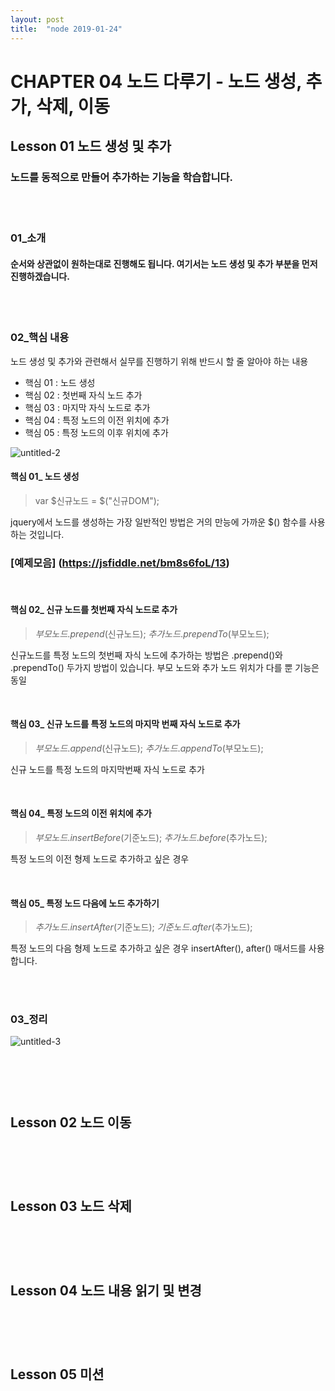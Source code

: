 ```yaml
---
layout: post
title:  "node 2019-01-24"
---
```


CHAPTER 04  노드 다루기 - 노드 생성, 추가, 삭제, 이동
=============

Lesson 01  노드 생성 및 추가
-------------

### 노드를 동적으로 만들어 추가하는 기능을 학습합니다.

<br><br>
### 01_소개

#### 순서와 상관없이 원하는대로 진행해도 됩니다. 여기서는 노드 생성 및 추가 부분을 먼저 진행하겠습니다.

<br><br>
### 02_핵심 내용

 노드 생성 및 추가와 관련해서 실무를 진행하기 위해 반드시 할 줄 알아야 하는 내용

- 핵심 01 : 노드 생성
- 핵심 02 : 첫번째 자식 노드 추가
- 핵심 03 : 마지막 자식 노드로 추가
- 핵심 04 : 특정 노드의 이전 위치에 추가
- 핵심 05 : 특정 노드의 이후 위치에 추가

![untitled-2](https://user-images.githubusercontent.com/42795906/52777378-012dae80-3087-11e9-907f-46d9036ccedc.jpg)

#### 핵심 01_ 노드 생성

> var $신규노드 = $("신규DOM");

jquery에서 노드를 생성하는 가장 일반적인 방법은 거의 만능에 가까운 $() 함수를 사용하는 것입니다.

### [예제모음] (https://jsfiddle.net/bm8s6foL/13)

<br>

#### 핵심 02_ 신규 노드를 첫번째 자식 노드로 추가

> $부모노드.prepend($신규노드);
> $추가노드.prependTo($부모노드);

신규노드를 특정 노드의 첫번째 자식 노드에 추가하는 방법은 .prepend()와 .prependTo() 두가지 방법이 있습니다. 부모 노드와 추가 노드 위치가 다를 뿐 기능은 동일

<br>

#### 핵심 03_ 신규 노드를 특정 노드의 마지막 번째 자식 노드로 추가

> $부모노드.append($신규노드);
> $추가노드.appendTo($부모노드);

신규 노드를 특정 노드의 마지막번째 자식 노드로 추가

<br>

#### 핵심 04_ 특정 노드의 이전 위치에 추가

> $부모노드.insertBefore($기준노드);
> $추가노드.before($추가노드);

특정 노드의 이전 형제 노드로 추가하고 싶은 경우

<br>

#### 핵심 05_ 특정 노드 다음에 노드 추가하기

> $추가노드.insertAfter($기준노드);
> $기준노드.after($추가노드);

특정 노드의 다음 형제 노드로 추가하고 싶은 경우 insertAfter(), after() 매서드를 사용합니다.

<br><br>
### 03_정리

![untitled-3](https://user-images.githubusercontent.com/42795906/52780006-abf49b80-308c-11e9-9e60-dc109d6f2d27.jpg)


<br><br><br>
Lesson 02  노드 이동
-------------



<br><br><br>
Lesson 03  노드 삭제
-------------

<br><br><br>
Lesson 04  노드 내용 읽기 및 변경
-------------

<br><br><br>
Lesson 05  미션
-------------
